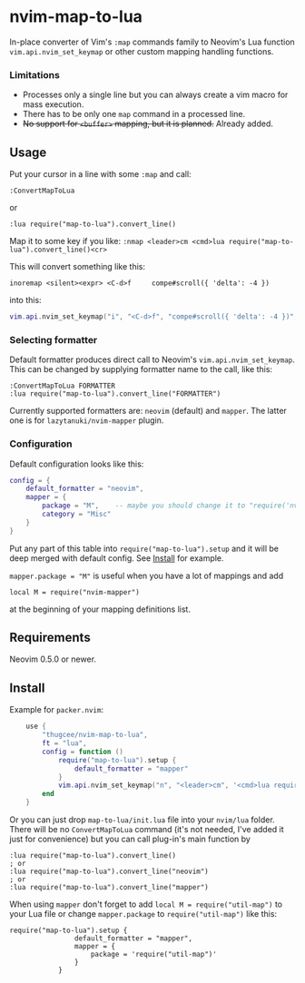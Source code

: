 # nvim-map-to-lua

In-place converter of Vim's `:map` commands family to Neovim's Lua
function `vim.api.nvim_set_keymap` or other custom mapping handling
functions.

### Limitations

- Processes only a single line but you can always create a vim macro for mass execution.
- There has to be only one `map` command in a processed line.
- ~~No support for `<buffer>` mapping, but it is planned.~~ Already added.

## Usage

Put your cursor in a line with some `:map` and call:
```
:ConvertMapToLua
```
or
```
:lua require("map-to-lua").convert_line()
```
Map it to some key if you like: `:nmap <leader>cm <cmd>lua require("map-to-lua").convert_line()<cr>`

This will convert something like this:
```
inoremap <silent><expr> <C-d>f     compe#scroll({ 'delta': -4 })
```
into this:
```lua
vim.api.nvim_set_keymap("i", "<C-d>f", "compe#scroll({ 'delta': -4 })", { expr = true, noremap = true, silent = true, })
```

### Selecting formatter

Default formatter produces direct call to Neovim's `vim.api.nvim_set_keymap`. This can be changed
by supplying formatter name to the call, like this:
```
:ConvertMapToLua FORMATTER
:lua require("map-to-lua").convert_line("FORMATTER")
```

Currently supported formatters are: `neovim` (default) and `mapper`. The latter one is for
`lazytanuki/nvim-mapper` plugin.

### Configuration
Default configuration looks like this:
```lua
config = {
    default_formatter = "neovim",
    mapper = {
        package = "M",    -- maybe you should change it to "require('nvim-mapper')"
        category = "Misc"
    }
}
```

Put any part of this table into `require("map-to-lua").setup` and it will be deep merged
with default config. See [Install](#Install) for example.

`mapper.package = "M"` is useful when you have a lot of mappings and add
```
local M = require("nvim-mapper")
```
at the beginning of your mapping definitions list.

## Requirements

Neovim 0.5.0 or newer.

## Install

Example for `packer.nvim`:
```lua
    use {
        "thugcee/nvim-map-to-lua",
        ft = "lua",
        config = function ()
            require("map-to-lua").setup {
                default_formatter = "mapper"
            }
            vim.api.nvim_set_keymap("n", "<leader>cm", '<cmd>lua require("map-to-lua").convert_line()<cr>', { })
        end
    }
```

Or you can just drop `map-to-lua/init.lua` file into your `nvim/lua` folder. There 
will be no `ConvertMapToLua` command (it's not needed, I've added it just for 
convenience) but you can call plug-in's main function by 
```
:lua require("map-to-lua").convert_line()
; or
:lua require("map-to-lua").convert_line("neovim")
; or
:lua require("map-to-lua").convert_line("mapper")
```
When using `mapper` don't forget to add `local M = require("util-map")` to your Lua file or change `mapper.package` to `require("util-map")` like this:
```
require("map-to-lua").setup {
                default_formatter = "mapper",
                mapper = {
                    package = 'require("util-map")'
                }
            }
```
